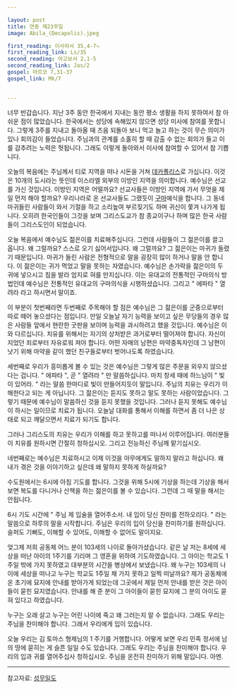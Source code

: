 ```yaml
---

layout: post
title: 연중 제23주일
image: Abila_(Decapolis).jpeg

first_reading: 이사야서 35,4-7ㄴ
first_reading_link: Ls/35
second_reading: 야고보서 2,1-5
second_reading_link: Jas/2 
gospel: 마르코 7,31-37
gospel_link: Mk/7
 

---
```


너무 반갑습니다. 지난 3주 동안 한국에서 지내는 동안 평소 생활을 하지 못하여서 참 아쉬운 점이 많았습니다. 한국에서는 성당에 속해있지 않으면 성당 미사에 참여를 못합니다. 그렇게 3주를 지내고 돌아올 때 즈음 되돌아 보니 먹고 놀고 하는 것이 무슨 의미가 있나 회의감이 들었습니다. 주님과의 관계를 소홀히 할 때 감출 수 없는 회의가 들고 이를 감추려는 노력은 헛됩니다. 그래도 이렇게 돌아와서 미사에 참여할 수 있어서 참 기쁩니다.

오늘의 복음에는 주님께서 티로 지역을 떠나 시돈을 거쳐 <a href="http://www.pauline.or.kr/jacob_lastcolumn_view.php?sno=2842">데카폴리스</a>로 가십니다. 이것은 10개의 도시라는 뜻인데 이스라엘 외부의 이방인 지역을 의미합니다. 예수님은 선교를 가신 것입니다. 이방인 지역은 어떨까요? 선교사들은 이방인 지역에 가서 무엇을 제일 먼저 해야 할까요? 우리나라로 온 선교사들도 그랬듯이 <a href="https://maria.catholic.or.kr/dictionary/term/term_view.asp?ctxtIdNum=362&keyword=%EA%B5%AC%EB%A7%88&gubun=01">구마</a>예식을 합니다. 그 동네 마귀들린 사람들이 와서 기절을 하고 소리높여 부르짖기도 하며 귀신이 쫓겨 나가게 됩니다. 오히려 한국인들이 그것을 보며 그리스도교가 참 종교이구나 하며 많은 한국 사람들이 그리스도인이 되었습니다.

오늘 복음에서 예수님도 젊은이를 치료해주십니다. 그런데 사람들이 그 젊은이를 끌고 옵니다. 왜 그럴까요? 스스로 오기 싫어서입니다. 왜 그럴까요? 그 젊은이는 마귀가 들렸기 때문입니다. 마귀가 들린 사람은 전형적으로 말을 굉장히 많이 하거나 말을 안 합니다. 이 젊은이는 귀가 먹었고 말을 못하는 자였습니다. 예수님은 손가락을 젊은이의 두 귀에 넣으시고 침을 발라 엄지로 혀를 만지십니다. 이는 유대교의 전통적인 구마의식 방법인데 예수님은 전통적인 유대교의 구마의식을 시행하셨습니다. 그리고 " 에파타 " 열려라 라고 하시면서 말이죠.

이 부분이 첫번째라면 두번째로 주목해야 할 점은 예수님은 그 젊은이를 군중으로부터 따로 떼어 놓으셨다는 점입니다. 만일 오늘날 자기 능력을 보이고 싶은 무당들의 경우 많은 사람들 앞에서 현란한 굿판을 보이며 능력을 과시하려고 했을 것입니다. 예수님은 이와 다르십니다. 치유를 위해서는 자기의 상처받은 과거로부터 떨어져야 합니다. 자신이 지었던 죄로부터 자유로워 져야 합니다. 어떤 자매의 남편은 마약중독자인데 그 남편이 낫기 위해 마약을 같이 했던 친구들로부터 벗어나도록 하였습니다.

세번째로 우리가 흥미롭게 볼 수 있는 것은 예수님은 그렇게 많은 주문을 외우지 않으셨다는 겁니다. " 에파타 ", 곧 " 열려라 " 만 말씀하십니다. 마치 창세 때에 하느님이 " 빛이 있어라. " 라는 말씀 한마디로 빛이 만들어지듯이 말입니다. 주님의 치유는 우리가 이해한다고 되는 게 아닙니다. 그 젊은이는 듣지도 못하고 말도 못하는 사람이었습니다. 그렇기 때문에 예수님이 말씀하신 것을 듣지 못했을 것입니다. 그러나
듣지 못해도 예수님이 하시는 일이므로 치료가 됩니다. 오늘날 대화를 통해서 이해를 하면서 좀 더 나은 상태로 되고 깨달으면서 치료가 되기도 합니다.

그러나 그리스도의 치유는 우리가 이해를 하고 못하고를 떠나서 이루어집니다. 여러분들이 치유를 원하시면 간절히 청하십시오. 그리고 전능하신 주님께 맡기십시오.

네번째로는 예수님은 치료하시고 이제 이것을 아무에게도 말하지 말라고 하십니다. 왜 내가 겪은 것을 이야기하고 싶은데 왜 말하지 못하게 하실까요?

수도원에서는 6시에 아침 기도를 합니다. 그것을 위해 5시에 기상을 하는데 기상을 해서 보면 복도를 다니거나 산책을 하는 젊은이를 볼 수 있습니다. 그런데 그 때 말을 해서는 안됩니다.

6시 기도 시간에 " 주님 제 입술을 열어주소서. 내 입이 당신 찬미를 전하오리다. " 라는 말씀으로 하루의 말을 시작합니다.
주님은 우리의 입이 당신을 찬미하기를 원하십니다. 슬퍼도 기뻐도, 이해할 수 있어도, 이해할 수 없어도 말이지요.

엊그제 저희 공동체 어느 분이 103세의 나이로 돌아가셨습니다. 같은 날 저는 8세에 세상을 떠난 아이의 1주기를 기리며 그 영혼을 위하여 기도하였습니다. 그 아이는 학교도
1주일 밖에 가지 못하였고 대부분의 시간을 병상에서 보냈습니다. 왜 누구는 103세의 나이에 세상을 떠나고 누구는 학교도 1주일 채 가지 못하고 일찍 떠날까요? 제가 공동체에 온 초기에 묘지에 안내를 받아가게 되었는데 그곳에서 제일 먼저 안내를 받은 것은 아이들이 묻힌 묘지였습니다. 안내를 해 준 분이 그 아이들이 묻힌 묘지에 그 분의 아이도 묻혀 있다고 하였습니다.

누구는 오래 살고 누구는 어린 나이에 죽고 왜 그러는지 알 수 없습니다. 그래도 우리는 주님을 찬미해야 합니다. 그래서 우리에게 입이 있습니다.

오늘 우리는 김 토마스 형제님의 1 주기를 거행합니다. 어떻게 보면 우리 민족 정서에 남의 땅에 묻히는 게 슬픈 일일 수도 있습니다. 그래도 우리는 주님을 찬미해야 합니다. 우리의 입과 귀를 열어주십사 청하십시오. 주님을 온전히 찬미하기 위해 말입니다. 아멘.

<hr>

참고자료:
<a href="https://maria.catholic.or.kr/dictionary/term/term_view.asp?ctxtIdNum=4218&keyword=%EC%B0%AC%EB%AF%B8&gubun=01">성무일도</a>
